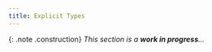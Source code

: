 ```yaml
---
title: Explicit Types
---
```


{: .note .construction}
_This section is a **work in progress**..._

<div style="min-height: 800px"></div>
